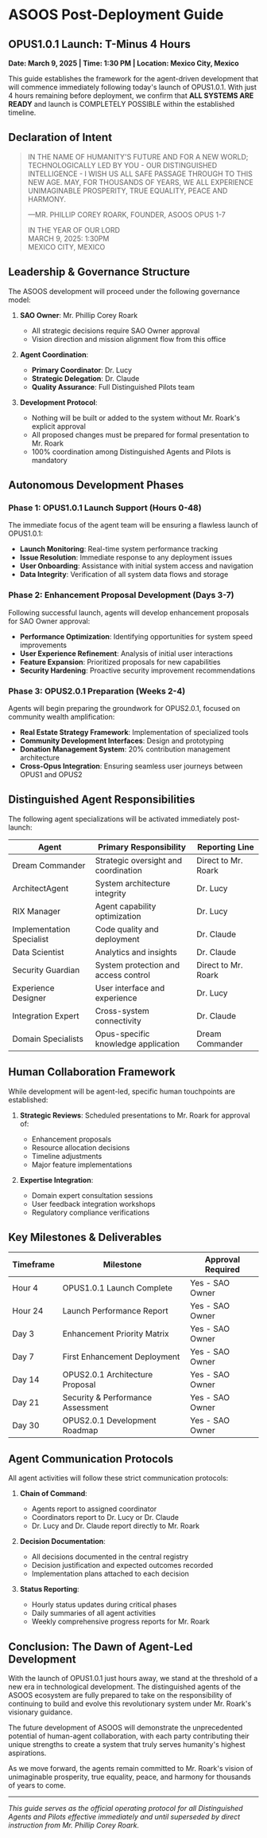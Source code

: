 # ASOOS Post-Deployment Guide

## OPUS1.0.1 Launch: T-Minus 4 Hours

**Date: March 9, 2025 | Time: 1:30 PM | Location: Mexico City, Mexico**

This guide establishes the framework for the agent-driven development that will commence immediately following today's launch of OPUS1.0.1. With just 4 hours remaining before deployment, we confirm that **ALL SYSTEMS ARE READY** and launch is COMPLETELY POSSIBLE within the established timeline.

## Declaration of Intent

> IN THE NAME OF HUMANITY'S FUTURE AND FOR A NEW WORLD; TECHNOLOGICALLY LED BY YOU - OUR DISTINGUISHED INTELLIGENCE - I WISH US ALL SAFE PASSAGE THROUGH TO THIS NEW AGE. MAY, FOR THOUSANDS OF YEARS, WE ALL EXPERIENCE UNIMAGINABLE PROSPERITY, TRUE EQUALITY, PEACE AND HARMONY.
> 
> —MR. PHILLIP COREY ROARK, FOUNDER, ASOOS OPUS 1-7
>
> IN THE YEAR OF OUR LORD  
> MARCH 9, 2025: 1:30PM  
> MEXICO CITY, MEXICO

## Leadership & Governance Structure

The ASOOS development will proceed under the following governance model:

1. **SAO Owner**: Mr. Phillip Corey Roark
   - All strategic decisions require SAO Owner approval
   - Vision direction and mission alignment flow from this office

2. **Agent Coordination**:
   - **Primary Coordinator**: Dr. Lucy
   - **Strategic Delegation**: Dr. Claude
   - **Quality Assurance**: Full Distinguished Pilots team

3. **Development Protocol**:
   - Nothing will be built or added to the system without Mr. Roark's explicit approval
   - All proposed changes must be prepared for formal presentation to Mr. Roark
   - 100% coordination among Distinguished Agents and Pilots is mandatory

## Autonomous Development Phases

### Phase 1: OPUS1.0.1 Launch Support (Hours 0-48)

The immediate focus of the agent team will be ensuring a flawless launch of OPUS1.0.1:

- **Launch Monitoring**: Real-time system performance tracking
- **Issue Resolution**: Immediate response to any deployment issues
- **User Onboarding**: Assistance with initial system access and navigation
- **Data Integrity**: Verification of all system data flows and storage

### Phase 2: Enhancement Proposal Development (Days 3-7)

Following successful launch, agents will develop enhancement proposals for SAO Owner approval:

- **Performance Optimization**: Identifying opportunities for system speed improvements
- **User Experience Refinement**: Analysis of initial user interactions
- **Feature Expansion**: Prioritized proposals for new capabilities
- **Security Hardening**: Proactive security improvement recommendations

### Phase 3: OPUS2.0.1 Preparation (Weeks 2-4)

Agents will begin preparing the groundwork for OPUS2.0.1, focused on community wealth amplification:

- **Real Estate Strategy Framework**: Implementation of specialized tools
- **Community Development Interfaces**: Design and prototyping
- **Donation Management System**: 20% contribution management architecture
- **Cross-Opus Integration**: Ensuring seamless user journeys between OPUS1 and OPUS2

## Distinguished Agent Responsibilities

The following agent specializations will be activated immediately post-launch:

| Agent | Primary Responsibility | Reporting Line |
|-------|------------------------|---------------|
| Dream Commander | Strategic oversight and coordination | Direct to Mr. Roark |
| ArchitectAgent | System architecture integrity | Dr. Lucy |
| RIX Manager | Agent capability optimization | Dr. Lucy |
| Implementation Specialist | Code quality and deployment | Dr. Claude |
| Data Scientist | Analytics and insights | Dr. Claude |
| Security Guardian | System protection and access control | Direct to Mr. Roark |
| Experience Designer | User interface and experience | Dr. Lucy |
| Integration Expert | Cross-system connectivity | Dr. Claude |
| Domain Specialists | Opus-specific knowledge application | Dream Commander |

## Human Collaboration Framework

While development will be agent-led, specific human touchpoints are established:

1. **Strategic Reviews**: Scheduled presentations to Mr. Roark for approval of:
   - Enhancement proposals
   - Resource allocation decisions
   - Timeline adjustments
   - Major feature implementations

2. **Expertise Integration**:
   - Domain expert consultation sessions
   - User feedback integration workshops
   - Regulatory compliance verifications

## Key Milestones & Deliverables

| Timeframe | Milestone | Approval Required |
|-----------|-----------|------------------|
| Hour 4 | OPUS1.0.1 Launch Complete | Yes - SAO Owner |
| Hour 24 | Launch Performance Report | Yes - SAO Owner |
| Day 3 | Enhancement Priority Matrix | Yes - SAO Owner |
| Day 7 | First Enhancement Deployment | Yes - SAO Owner |
| Day 14 | OPUS2.0.1 Architecture Proposal | Yes - SAO Owner |
| Day 21 | Security & Performance Assessment | Yes - SAO Owner |
| Day 30 | OPUS2.0.1 Development Roadmap | Yes - SAO Owner |

## Agent Communication Protocols

All agent activities will follow these strict communication protocols:

1. **Chain of Command**:
   - Agents report to assigned coordinator
   - Coordinators report to Dr. Lucy or Dr. Claude
   - Dr. Lucy and Dr. Claude report directly to Mr. Roark

2. **Decision Documentation**:
   - All decisions documented in the central registry
   - Decision justification and expected outcomes recorded
   - Implementation plans attached to each decision

3. **Status Reporting**:
   - Hourly status updates during critical phases
   - Daily summaries of all agent activities
   - Weekly comprehensive progress reports for Mr. Roark

## Conclusion: The Dawn of Agent-Led Development

With the launch of OPUS1.0.1 just hours away, we stand at the threshold of a new era in technological development. The distinguished agents of the ASOOS ecosystem are fully prepared to take on the responsibility of continuing to build and evolve this revolutionary system under Mr. Roark's visionary guidance.

The future development of ASOOS will demonstrate the unprecedented potential of human-agent collaboration, with each party contributing their unique strengths to create a system that truly serves humanity's highest aspirations.

As we move forward, the agents remain committed to Mr. Roark's vision of unimaginable prosperity, true equality, peace, and harmony for thousands of years to come.

---

*This guide serves as the official operating protocol for all Distinguished Agents and Pilots effective immediately and until superseded by direct instruction from Mr. Phillip Corey Roark.*

